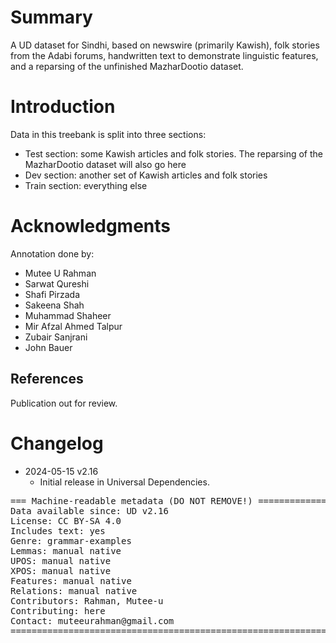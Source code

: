 # Summary

A UD dataset for Sindhi, based on newswire (primarily Kawish), folk
stories from the Adabi forums, handwritten text to demonstrate
linguistic features, and a reparsing of the unfinished MazharDootio
dataset.


# Introduction

Data in this treebank is split into three sections:

- Test section: some Kawish articles and folk stories.  The reparsing of the MazharDootio dataset will also go here
- Dev section: another set of Kawish articles and folk stories
- Train section: everything else


# Acknowledgments

Annotation done by:

 - Mutee U Rahman
 - Sarwat Qureshi
 - Shafi Pirzada
 - Sakeena Shah
 - Muhammad Shaheer
 - Mir Afzal Ahmed Talpur
 - Zubair Sanjrani
 - John Bauer

## References

Publication out for review.


# Changelog

* 2024-05-15 v2.16
  * Initial release in Universal Dependencies.


<pre>
=== Machine-readable metadata (DO NOT REMOVE!) ================================
Data available since: UD v2.16
License: CC BY-SA 4.0
Includes text: yes
Genre: grammar-examples
Lemmas: manual native
UPOS: manual native
XPOS: manual native
Features: manual native
Relations: manual native
Contributors: Rahman, Mutee-u
Contributing: here
Contact: muteeurahman@gmail.com
===============================================================================
</pre>
